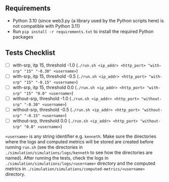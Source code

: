 ## Requirements
- Python 3.10 (since web3.py (a library used by the Python scripts here) is not compatible with Python 3.11)
- Run `pip install -r requirements.txt` to install the required Python packages

## Tests Checklist
- [ ] with-srp, itp 15, threshold -1.0 (`./run.sh <ip_addr> <http_port> "with-srp" "15" "-0.30" <username>`)
- [ ] with-srp, itp 15, threshold -0.5 (`./run.sh <ip_addr> <http_port> "with-srp" "15" "-0.15" <username>`)
- [ ] with-srp, itp 15, threshold 0.0 (`./run.sh <ip_addr> <http_port> "with-srp" "15" "0.0" <username>`)
- [ ] without-srp, threshold -1.0 (`./run.sh <ip_addr> <http_port> "without-srp" "-0.30" <username>`)
- [ ] without-srp, threshold -0.5 (`./run.sh <ip_addr> <http_port> "without-srp" "-0.15" <username>`)
- [ ] without-srp, threshold 0.0 (`./run.sh <ip_addr> <http_port> "without-srp" "0.0" <username>`)

`<username>` is any string identifier e.g. `kenneth`. Make sure the directories where the logs and computed metrics will be stored are created before running `run.sh` (see the directories in `./simulation/simulations/logs/kenneth` to see how the directories are named). After running the tests, check the logs in `./simulation/simulations/logs/<username>` directory and the computed metrics in `./simulation/simulations/computed-metrics/<username>` directory.